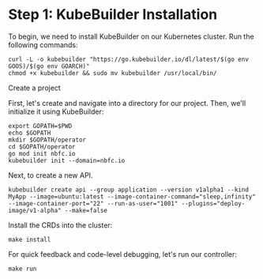 # Step 1: KubeBuilder Installation

To begin, we need to install KubeBuilder on our Kubernetes cluster. Run the following commands:

~~~
curl -L -o kubebuilder "https://go.kubebuilder.io/dl/latest/$(go env GOOS)/$(go env GOARCH)"
chmod +x kubebuilder && sudo mv kubebuilder /usr/local/bin/
~~~

Create a project

First, let's create and navigate into a directory for our project. Then, we'll initialize it using KubeBuilder:
~~~
export GOPATH=$PWD
echo $GOPATH
mkdir $GOPATH/operator
cd $GOPATH/operator
go mod init nbfc.io
kubebuilder init --domain=nbfc.io
~~~
Next, to create a new API.
~~~
kubebuilder create api --group application --version v1alpha1 --kind MyApp --image=ubuntu:latest --image-container-command="sleep,infinity" --image-container-port="22" --run-as-user="1001" --plugins="deploy-image/v1-alpha" --make=false
~~~

Install the CRDs into the cluster:
~~~
make install
~~~
For quick feedback and code-level debugging, let's run our controller:
~~~
make run
~~~
